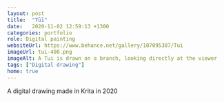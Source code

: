 ```yaml
---
layout: post
title:  "Tūī"
date:   2020-11-02 12:59:13 +1300
categories: portfolio
role: Digital painting
websiteUrl: https://www.behance.net/gallery/107095307/Tui
imageUrl: tui-400.png 
imageAlt: A Tui is drawn on a branch, looking directly at the viewer
tags: ["Digital drawing"]
home: true
---
```


A digital drawing made in Krita in 2020
